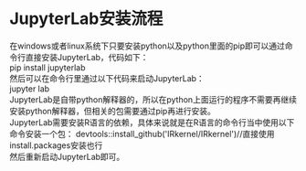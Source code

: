 # JupyterLab安装流程
在windows或者linux系统下只要安装python以及python里面的pip即可以通过命令行直接安装JupyterLab，代码如下：  
pip install jupyterlab  
然后可以在命令行里通过以下代码来启动JupyterLab：  
jupyter lab  
JupyterLab是自带python解释器的，所以在python上面运行的程序不需要再继续安装python解释器，但相关的包需要通过pip再进行安装。  
JupyterLab需要安装R语言的依赖，具体来说就是在R语言的命令行当中使用以下命令安装一个包：
devtools::install_github('IRkernel/IRkernel')//直接使用install.packages安装也行  
然后重新启动JupyterLab即可。
